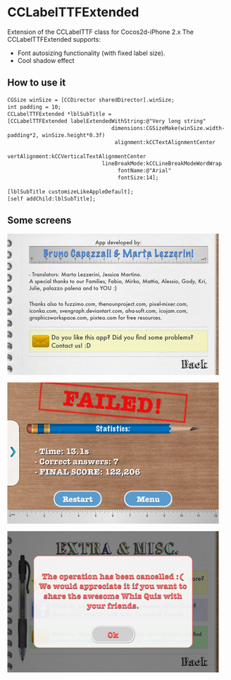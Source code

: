 CCLabelTTFExtended
==================

Extension of the CCLabelTTF class for Cocos2d-iPhone 2.x
The CCLabelTTFExtended supports:
- Font autosizing functionality (with fixed label size). 
- Cool shadow effect

How to use it
---------
```
CGSize winSize = [CCDirector sharedDirector].winSize;
int padding = 10;
CCLabelTTFExtended *lblSubTitle =
[CCLabelTTFExtended labelExtendedWithString:@"Very long string"
                                 dimensions:CGSizeMake(winSize.width-padding*2, winSize.height*0.3f)
                                  alignment:kCCTextAlignmentCenter
                              vertAlignment:kCCVerticalTextAlignmentCenter
                              lineBreakMode:kCCLineBreakModeWordWrap
                                   fontName:@"Arial"
                                   fontSize:14];
    
[lblSubTitle customizeLikeAppleDefault];
[self addChild:lblSubTitle];
```

Some screens
---------
![ScreenShot](screens/screen1.PNG)

![ScreenShot](screens/screen2.PNG)

![ScreenShot](screens/screen3.PNG)